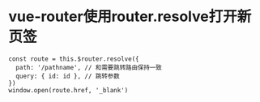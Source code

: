 # vue-router使用router.resolve打开新页签

```vue
const route = this.$router.resolve({
  path: '/pathname', // 和需要跳转路由保持一致
  query: { id: id }, // 跳转参数
})
window.open(route.href, '_blank')
```
